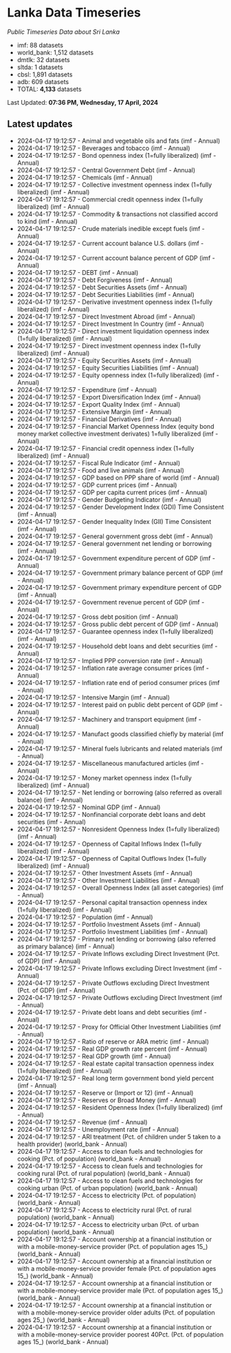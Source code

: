 # Lanka Data Timeseries
*Public Timeseries Data about Sri Lanka*

* imf: 88 datasets
* world_bank: 1,512 datasets
* dmtlk: 32 datasets
* sltda: 1 datasets
* cbsl: 1,891 datasets
* adb: 609 datasets
* TOTAL: **4,133** datasets

Last Updated: **07:36 PM, Wednesday, 17 April, 2024**

## Latest updates

* 2024-04-17 19:12:57 - Animal and vegetable oils and fats (imf - Annual)
* 2024-04-17 19:12:57 - Beverages and tobacco (imf - Annual)
* 2024-04-17 19:12:57 - Bond openness index (1=fully liberalized) (imf - Annual)
* 2024-04-17 19:12:57 - Central Government Debt (imf - Annual)
* 2024-04-17 19:12:57 - Chemicals (imf - Annual)
* 2024-04-17 19:12:57 - Collective investment openness index (1=fully liberalized) (imf - Annual)
* 2024-04-17 19:12:57 - Commercial credit openness index (1=fully liberalized) (imf - Annual)
* 2024-04-17 19:12:57 - Commodity & transactions not classified accord to kind (imf - Annual)
* 2024-04-17 19:12:57 - Crude materials inedible except fuels (imf - Annual)
* 2024-04-17 19:12:57 - Current account balance U.S. dollars (imf - Annual)
* 2024-04-17 19:12:57 - Current account balance percent of GDP (imf - Annual)
* 2024-04-17 19:12:57 - DEBT (imf - Annual)
* 2024-04-17 19:12:57 - Debt Forgiveness (imf - Annual)
* 2024-04-17 19:12:57 - Debt Securities Assets (imf - Annual)
* 2024-04-17 19:12:57 - Debt Securities Liabilities (imf - Annual)
* 2024-04-17 19:12:57 - Derivative investment openness index (1=fully liberalized) (imf - Annual)
* 2024-04-17 19:12:57 - Direct Investment Abroad (imf - Annual)
* 2024-04-17 19:12:57 - Direct Investment In Country (imf - Annual)
* 2024-04-17 19:12:57 - Direct investment liquidation openness index (1=fully liberalized) (imf - Annual)
* 2024-04-17 19:12:57 - Direct investment openness index (1=fully liberalized) (imf - Annual)
* 2024-04-17 19:12:57 - Equity Securities Assets (imf - Annual)
* 2024-04-17 19:12:57 - Equity Securities Liabilities (imf - Annual)
* 2024-04-17 19:12:57 - Equity openness index (1=fully liberalized) (imf - Annual)
* 2024-04-17 19:12:57 - Expenditure (imf - Annual)
* 2024-04-17 19:12:57 - Export Diversification Index (imf - Annual)
* 2024-04-17 19:12:57 - Export Quality Index (imf - Annual)
* 2024-04-17 19:12:57 - Extensive Margin (imf - Annual)
* 2024-04-17 19:12:57 - Financial Derivatives (imf - Annual)
* 2024-04-17 19:12:57 - Financial Market Openness Index (equity bond money market collective investment derivates) 1=fully liberalized (imf - Annual)
* 2024-04-17 19:12:57 - Financial credit openness index (1=fully liberalized) (imf - Annual)
* 2024-04-17 19:12:57 - Fiscal Rule Indicator (imf - Annual)
* 2024-04-17 19:12:57 - Food and live animals (imf - Annual)
* 2024-04-17 19:12:57 - GDP based on PPP share of world (imf - Annual)
* 2024-04-17 19:12:57 - GDP current prices (imf - Annual)
* 2024-04-17 19:12:57 - GDP per capita current prices (imf - Annual)
* 2024-04-17 19:12:57 - Gender Budgeting Indicator (imf - Annual)
* 2024-04-17 19:12:57 - Gender Development Index (GDI) Time Consistent (imf - Annual)
* 2024-04-17 19:12:57 - Gender Inequality Index (GII) Time Consistent (imf - Annual)
* 2024-04-17 19:12:57 - General government gross debt (imf - Annual)
* 2024-04-17 19:12:57 - General government net lending or borrowing (imf - Annual)
* 2024-04-17 19:12:57 - Government expenditure percent of GDP (imf - Annual)
* 2024-04-17 19:12:57 - Government primary balance percent of GDP (imf - Annual)
* 2024-04-17 19:12:57 - Government primary expenditure percent of GDP (imf - Annual)
* 2024-04-17 19:12:57 - Government revenue percent of GDP (imf - Annual)
* 2024-04-17 19:12:57 - Gross debt position (imf - Annual)
* 2024-04-17 19:12:57 - Gross public debt percent of GDP (imf - Annual)
* 2024-04-17 19:12:57 - Guarantee openness index (1=fully liberalized) (imf - Annual)
* 2024-04-17 19:12:57 - Household debt loans and debt securities (imf - Annual)
* 2024-04-17 19:12:57 - Implied PPP conversion rate (imf - Annual)
* 2024-04-17 19:12:57 - Inflation rate average consumer prices (imf - Annual)
* 2024-04-17 19:12:57 - Inflation rate end of period consumer prices (imf - Annual)
* 2024-04-17 19:12:57 - Intensive Margin (imf - Annual)
* 2024-04-17 19:12:57 - Interest paid on public debt percent of GDP (imf - Annual)
* 2024-04-17 19:12:57 - Machinery and transport equipment (imf - Annual)
* 2024-04-17 19:12:57 - Manufact goods classified chiefly by material (imf - Annual)
* 2024-04-17 19:12:57 - Mineral fuels lubricants and related materials (imf - Annual)
* 2024-04-17 19:12:57 - Miscellaneous manufactured articles (imf - Annual)
* 2024-04-17 19:12:57 - Money market openness index (1=fully liberalized) (imf - Annual)
* 2024-04-17 19:12:57 - Net lending or borrowing (also referred as overall balance) (imf - Annual)
* 2024-04-17 19:12:57 - Nominal GDP (imf - Annual)
* 2024-04-17 19:12:57 - Nonfinancial corporate debt loans and debt securities (imf - Annual)
* 2024-04-17 19:12:57 - Nonresident Openness Index (1=fully liberalized) (imf - Annual)
* 2024-04-17 19:12:57 - Openness of Capital Inflows Index (1=fully liberalized) (imf - Annual)
* 2024-04-17 19:12:57 - Openness of Capital Outflows Index (1=fully liberalized) (imf - Annual)
* 2024-04-17 19:12:57 - Other Investment Assets (imf - Annual)
* 2024-04-17 19:12:57 - Other Investment Liabilities (imf - Annual)
* 2024-04-17 19:12:57 - Overall Openness Index (all asset categories) (imf - Annual)
* 2024-04-17 19:12:57 - Personal capital transaction openness index (1=fully liberalized) (imf - Annual)
* 2024-04-17 19:12:57 - Population (imf - Annual)
* 2024-04-17 19:12:57 - Portfolio Investment Assets (imf - Annual)
* 2024-04-17 19:12:57 - Portfolio Investment Liabilities (imf - Annual)
* 2024-04-17 19:12:57 - Primary net lending or borrowing (also referred as primary balance) (imf - Annual)
* 2024-04-17 19:12:57 - Private Inflows excluding Direct Investment (Pct. of GDP) (imf - Annual)
* 2024-04-17 19:12:57 - Private Inflows excluding Direct Investment (imf - Annual)
* 2024-04-17 19:12:57 - Private Outflows excluding Direct Investment (Pct. of GDP) (imf - Annual)
* 2024-04-17 19:12:57 - Private Outflows excluding Direct Investment (imf - Annual)
* 2024-04-17 19:12:57 - Private debt loans and debt securities (imf - Annual)
* 2024-04-17 19:12:57 - Proxy for Official Other Investment Liabilities (imf - Annual)
* 2024-04-17 19:12:57 - Ratio of reserve or ARA metric (imf - Annual)
* 2024-04-17 19:12:57 - Real GDP growth rate percent (imf - Annual)
* 2024-04-17 19:12:57 - Real GDP growth (imf - Annual)
* 2024-04-17 19:12:57 - Real estate capital transaction openness index (1=fully liberalized) (imf - Annual)
* 2024-04-17 19:12:57 - Real long term government bond yield percent (imf - Annual)
* 2024-04-17 19:12:57 - Reserve or (Import or 12) (imf - Annual)
* 2024-04-17 19:12:57 - Reserves or Broad Money (imf - Annual)
* 2024-04-17 19:12:57 - Resident Openness Index (1=fully liberalized) (imf - Annual)
* 2024-04-17 19:12:57 - Revenue (imf - Annual)
* 2024-04-17 19:12:57 - Unemployment rate (imf - Annual)
* 2024-04-17 19:12:57 - ARI treatment (Pct. of children under 5 taken to a health provider) (world_bank - Annual)
* 2024-04-17 19:12:57 - Access to clean fuels and technologies for cooking (Pct. of population) (world_bank - Annual)
* 2024-04-17 19:12:57 - Access to clean fuels and technologies for cooking rural (Pct. of rural population) (world_bank - Annual)
* 2024-04-17 19:12:57 - Access to clean fuels and technologies for cooking urban (Pct. of urban population) (world_bank - Annual)
* 2024-04-17 19:12:57 - Access to electricity (Pct. of population) (world_bank - Annual)
* 2024-04-17 19:12:57 - Access to electricity rural (Pct. of rural population) (world_bank - Annual)
* 2024-04-17 19:12:57 - Access to electricity urban (Pct. of urban population) (world_bank - Annual)
* 2024-04-17 19:12:57 - Account ownership at a financial institution or with a mobile-money-service provider (Pct. of population ages 15_) (world_bank - Annual)
* 2024-04-17 19:12:57 - Account ownership at a financial institution or with a mobile-money-service provider female (Pct. of population ages 15_) (world_bank - Annual)
* 2024-04-17 19:12:57 - Account ownership at a financial institution or with a mobile-money-service provider male (Pct. of population ages 15_) (world_bank - Annual)
* 2024-04-17 19:12:57 - Account ownership at a financial institution or with a mobile-money-service provider older adults (Pct. of population ages 25_) (world_bank - Annual)
* 2024-04-17 19:12:57 - Account ownership at a financial institution or with a mobile-money-service provider poorest 40Pct. (Pct. of population ages 15_) (world_bank - Annual)